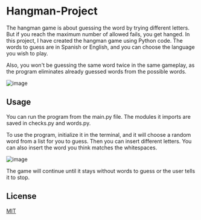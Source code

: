 # Hangman-Project
The hangman game is about guessing the word by trying different letters. But if you reach the maximum number of allowed fails, you get hanged.
In this project, I have created the hangman game using Python code. The words to guess are in Spanish or English, and you can choose the language you wish to play.

Also, you won't be guessing the same word twice in the same gameplay, as the program eliminates already guessed words from the possible words.

![image](https://user-images.githubusercontent.com/82436702/178247856-dbe75b65-8fcf-421a-a832-48e7383e9508.png)

## Usage
You can run the program from the main.py file. The modules it imports are saved in checks.py and words.py.

To use the program, initialize it in the terminal, and it will choose a random word from a list for you to guess. Then you can insert different letters. 
You can also insert the word you think matches the whitespaces.

![image](https://user-images.githubusercontent.com/82436702/177535926-07bf8eb4-46d1-4090-91c3-49ea292dc329.png)

The game will continue until it stays without words to guess or the user tells it to stop.

## License
[MIT](https://choosealicense.com/licenses/mit/)
